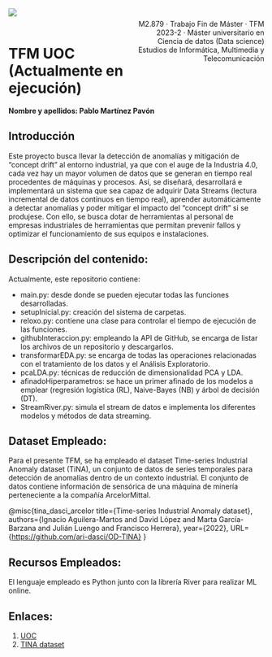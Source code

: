 <div style="width: 100%; clear: both;">
<div style="float: left; width: 50%;">
<img src="https://www.uoc.edu/portal/system/modules/edu.uoc.presentations/resources/img/branding/logo-uoc-default.png_1618809817.png", align="left">
</div>
<div style="float: right; width: 50%;">
<p style="margin: 0; padding-top: 22px; text-align:right;">M2.879 · Trabajo Fin de Máster · TFM</p>
<p style="margin: 0; text-align:right;">2023-2 · Máster universitario en Ciencia de datos (Data science)</p>
<p style="margin: 0; text-align:right; padding-button: 100px;">Estudios de Informática, Multimedia y Telecomunicación</p>
</div>
</div>
<div style="width:100%;">&nbsp;</div>


# TFM UOC (Actualmente en ejecución)

<div class="alert alert-block alert-info">
<strong>Nombre y apellidos: Pablo Martínez Pavón</strong>
</div>

## Introducción

Este proyecto busca llevar la detección de anomalías y mitigación de “concept drift” al entorno industrial, ya que con el auge de la Industria 4.0, cada vez hay un mayor volumen de datos que se generan en tiempo real procedentes de máquinas y procesos. 
Así, se diseñará, desarrollará e implementará un sistema que sea capaz de adquirir Data Streams (lectura incremental de datos continuos en tiempo real), aprender automáticamente a detectar anomalías y poder mitigar el impacto del “concept drift” si se produjese.
Con ello, se busca dotar de herramientas al personal de empresas industriales de herramientas que permitan prevenir fallos y optimizar el funcionamiento de sus equipos e instalaciones.

## Descripción del contenido: 
Actualmente, este repositorio contiene:
  - main.py: desde donde se pueden ejecutar todas las funciones desarrolladas.
  - setupInicial.py: creación del sistema de carpetas.
  - reloxo.py: contiene una clase para controlar el tiempo de ejecución de las funciones.
  - githubInteraccion.py: empleando la API de GitHub, se encarga de listar los archivos de un repositorio y descargarlos.
  - transformarEDA.py: se encarga de todas las operaciones relacionadas con el tratamiento de los datos y el Análisis Exploratorio.
  - pcaLDA.py: técnicas de reducción de dimensionalidad PCA y LDA.
  - afinadoHiperparametros: se hace un primer afinado de los modelos a emplear (regresión logística (RL), Naive-Bayes (NB) y árbol de decisión (DT).
  - StreamRiver.py: simula el stream de datos e implementa los diferentes modelos y métodos de data streaming.

## Dataset Empleado: 
Para el presente TFM, se ha empleado el dataset Time-series Industrial Anomaly dataset (TiNA), un conjunto de datos de series temporales para detección de anomalías dentro de un contexto industrial. El conjunto de datos contiene información de sensórica de una máquina de minería perteneciente a la compañía ArcelorMittal.

@misc{tina_dasci_arcelor
  title={Time-series Industrial Anomaly dataset},
  authors={Ignacio Aguilera-Martos and David López and Marta García-Barzana and Julián Luengo and Francisco Herrera},
  year={2022},
  URL={https://github.com/ari-dasci/OD-TINA}
}

## Recursos Empleados: 
El lenguaje empleado es Python junto con la librería River para realizar ML online.

## Enlaces:
1. [UOC](https://www.uoc.edu/portal/es/index.html)
2. [TINA dataset](https://dasci.es/transferencia/open-data/tina-dataset/)

